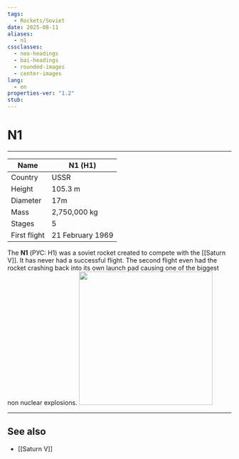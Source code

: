 ```yaml
---
tags:
  - Rockets/Soviet
date: 2025-08-11
aliases:
  - n1
cssclasses:
  - neo-headings
  - bai-headings
  - rounded-images
  - center-images
lang:
  - en
properties-ver: "1.2"
stub:
---
```

# N1

***

| Name         | N1 (Н1)          |
| ------------ | ---------------- |
| Country      | USSR             |
| Height       | 105.3 m          |
| Diameter     | 17m              |
| Mass         | 2,750,000 kg     |
| Stages       | 5                |
| First flight | 21 February 1969 |

The **N1** (РУС: Н1) was a soviet rocket created to compete with the [[Saturn V]]. It has never had a successful flight. The second flight even had the rocket crashing back into its own launch pad causing one of the biggest non nuclear explosions. 
<img src="https://upload.wikimedia.org/wikipedia/commons/d/d3/N1_1M1_mockup_on_the_launch_pad_at_the_Baikonur_Cosmodrome_in_late_1967.jpg" width="300px">


***
## See also
- [[Saturn V]]